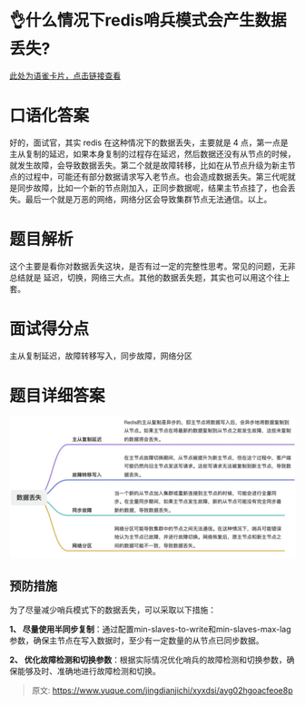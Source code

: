 # 👌什么情况下redis哨兵模式会产生数据丢失?

[此处为语雀卡片，点击链接查看](https://www.yuque.com/jingdianjichi/xyxdsi/ayg02hgoacfeoe8p#aEn9j)

# 口语化答案
好的，面试官，其实 redis 在这种情况下的数据丢失，主要就是 4 点，第一点是主从复制的延迟，如果本身复制的过程存在延迟，然后数据还没有从节点的时候，就发生故障，会导致数据丢失。第二个就是故障转移，比如在从节点升级为新主节点的过程中，可能还有部分数据请求写入老节点。也会造成数据丢失。第三代呢就是同步故障，比如一个新的节点刚加入，正同步数据呢，结果主节点挂了，也会丢失。最后一个就是万恶的网络，网络分区会导致集群节点无法通信。以上。

# 题目解析
这个主要是看你对数据丢失这块，是否有过一定的完整性思考。常见的问题，无非总结就是 延迟，切换，网络三大点。其他的数据丢失题，其实也可以用这个往上套。

# 面试得分点
主从复制延迟，故障转移写入，同步故障，网络分区

# 题目详细答案
![画板](./img/O7k2x0Mib7n56RIK/1723190416347-e0f17e18-5bf5-452c-8ecc-40b569ab58d3-326169.jpeg)

## 预防措施
为了尽量减少哨兵模式下的数据丢失，可以采取以下措施：

**1、 尽量使用半同步复制**：通过配置min-slaves-to-write和min-slaves-max-lag参数，确保主节点在写入数据时，至少有一定数量的从节点已同步数据。

**2、 优化故障检测和切换参数**：根据实际情况优化哨兵的故障检测和切换参数，确保能够及时、准确地进行故障检测和切换。



> 原文: <https://www.yuque.com/jingdianjichi/xyxdsi/ayg02hgoacfeoe8p>